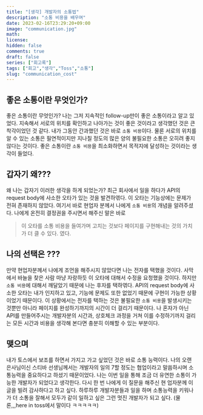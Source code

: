 ```yaml
---
title: "[생각] 개발자의 소통법"
description: "소통 비용을 배우며"
date: 2023-02-16T23:29:20+09:00
image: "communication.jpg"
math: 
license: 
hidden: false
comments: true
draft: false
series: ["회고록"]
tags: ["회고","생각","Toss","소통"]
slug: "communication_cost"
---
```


## 좋은 소통이란 무엇인가?
좋은 소통이란 무엇인가? 나는 그저 지속적인 follow-up만이 좋은 소통이라고 알고 있었다. 지속해서 서로의 위치를 확인하고 나아가는 것이 좋은 것이라고 생각했던 것은 큰 착각이었던 것 같다. 내가 그동안 간과했던 것은 바로 `소통 비용`이다. 물론 서로의 위치를 알 수 있는 소통은 필연적이지만 지나칠 정도의 많은 양의 불필요한 소통은 오히려 좋지 않다는 것이다.  좋은 소통이란 `소통 비용`을 최소화하면서 목적지에 달성하는 것이라는 생각이 들었다.

## 갑자기 왜???
왜 나는 갑자기 이러한 생각을 하게 되었는가? 최근 회사에서 일을 하다가 API의 request body에 사소한 오타가 있는 것을 발견하엮다. 이 오타는 기능상에는 문제가 전혀 존재하지 않았다. 여기서 바로 현업자 분께서 나에게 `소통 비용`의 개념을 알려주셨다. 나에게 온전히 결정권을 주시면서 해주신 말은 바로 
> 이 오타를 소통 비용을 들여가며 고치는 것보다 페이지를 구현해내는 것의 가치가 더 클 수 있다.
였다.

## 나의 선택은 ???
만약 현업자분께서 나에게 조언을 해주시지 않았다면 나는 전자를 택했을 것이다. 사막에서 바늘을 찾은 사람 마냥 자랑하듯 이 오타에 대해서 수정을 요청했을 것이다. 하지만 `소통 비용`에 대해서 깨달았기 때문에 나는 후자를 택하엮다.  API의 request body에 사소한 오타는 내가 인지하고 있고, 기능에 문제도 또한 없었기 때문에 구현이 가능한 상황이었기 때문이다. 이 상황에서는 전자를 택하는 것은 불필요한 `소통 비용`을 발생시키는 것뿐만 아니라 페이지를 완성하기까지의 시간이 더 걸리기 때문이다.  나 혼자가 아닌 API를 만들어주시는 개발자분의 시간과, 상호체크 과정을 거쳐 이를 수정하기까지 걸리는 모든 시간과 비용을 생각해 본다면 충분히 이해할 수 있는 부분이다.

## 맺으며
내가 토스에서 보조를 하면서 가지고 가고 싶었던 것은 바로 소통 능력이다. 나의 오랜 은사님이신 스티바 선생님께서는 개발자의 일의 7할 정도는 협업이라고 말씀하시며 소통능력을 중요하다고 하셨기 때문이었다. 나는 이번 일을 통해 조금 더 유연한 소통이 가능한 개발자가 되었다고 생각한다. 다시 한 번 나에게 이 질문을 해주신 현 업자분께 이 글을 빌려 감사하다고 하고 싶다. 하루하루 개발자분들과 일을 하며 소통능력을 키워나가 더 소통을 잘해서 모두가 같이 일하고 싶은 그런 멋진 개발자가 되고 싶다. (물론,,,here in toss에서 말이다 ㅋㅋㅋㅋㅋ)

